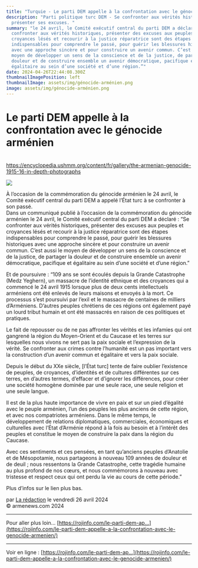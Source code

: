 ```yaml
---
title: "Turquie - Le parti DEM appelle à la confrontation avec le génocide arménien "
description: "Parti politique turc DEM - Se confronter aux vérités historiques,
  présenter ses excuses. "
summary: "le 24 avril, le Comité exécutif central du parti DEM a déclaré : “Se
  confronter aux vérités historiques, présenter des excuses aux peuples et
  croyances lésés et recourir à la justice réparatrice sont des étapes
  indispensables pour comprendre le passé, pour guérir les blessures historiques
  avec une approche sincère et pour construire un avenir commun. C’est aussi le
  moyen de développer un sens de la conscience et de la justice, de partager la
  douleur et de construire ensemble un avenir démocratique, pacifique et
  égalitaire au sein d’une société et d’une région.”"
date: 2024-04-26T22:44:08.300Z
thumbnailImagePosition: left
thumbnailImage: assets/img/génocide-arménien.png
image: assets/img/génocide-arménien.png
---
```

<!--StartFragment-->

# Le parti DEM appelle à la confrontation avec le génocide arménien

\
https://encyclopedia.ushmm.org/content/fr/gallery/the-armenian-genocide-1915-16-in-depth-photographs

![](https://www.armenews.com/IMG/arton115275.png)

À l’occasion de la commémoration du génocide arménien le 24 avril, le Comité exécutif central du parti DEM a appelé l’État turc à se confronter à son passé.\
Dans un communiqué publié à l’occasion de la commémoration du génocide arménien le 24 avril, le Comité exécutif central du parti DEM a déclaré : “Se confronter aux vérités historiques, présenter des excuses aux peuples et croyances lésés et recourir à la justice réparatrice sont des étapes indispensables pour comprendre le passé, pour guérir les blessures historiques avec une approche sincère et pour construire un avenir commun. C’est aussi le moyen de développer un sens de la conscience et de la justice, de partager la douleur et de construire ensemble un avenir démocratique, pacifique et égalitaire au sein d’une société et d’une région.”

Et de poursuivre : “109 ans se sont écoulés depuis la Grande Catastrophe (Medz Yeghern), un massacre de l’identité ethnique et des croyances qui a commencé le 24 avril 1915 lorsque plus de deux cents intellectuels arméniens ont été enlevés de leurs maisons et envoyés à la mort. Ce processus s’est poursuivi par l’exil et le massacre de centaines de milliers d’Arméniens. D’autres peuples chrétiens de ces régions ont également payé un lourd tribut humain et ont été massacrés en raison de ces politiques et pratiques.

Le fait de repousser ou de ne pas affronter les vérités et les infamies qui ont gangrené la région du Moyen-Orient et du Caucase et les terres sur lesquelles nous vivons ne sert pas la paix sociale et l’expression de la vérité. Se confronter aux crimes contre l’humanité est un pas important vers la construction d’un avenir commun et égalitaire et vers la paix sociale.

Depuis le début du XXe siècle, \[l’État turc] tente de faire oublier l’existence de peuples, de croyances, d’identités et de cultures différentes sur ces terres, en d’autres termes, d’effacer et d’ignorer les différences, pour créer une société homogène dominée par une seule race, une seule religion et une seule langue.

Il est de la plus haute importance de vivre en paix et sur un pied d’égalité avec le peuple arménien, l’un des peuples les plus anciens de cette région, et avec nos compatriotes arméniens. Dans le même temps, le développement de relations diplomatiques, commerciales, économiques et culturelles avec l’État d’Arménie répond à la fois au besoin et à l’intérêt des peuples et constitue le moyen de construire la paix dans la région du Caucase.

Avec ces sentiments et ces pensées, en tant qu’anciens peuples d’Anatolie et de Mésopotamie, nous partageons à nouveau 109 années de douleur et de deuil ; nous ressentons la Grande Catastrophe, cette tragédie humaine au plus profond de nos cœurs, et nous commémorons à nouveau avec tristesse et respect ceux qui ont perdu la vie au cours de cette période.”

Plus d’infos sur le lien plus bas.

par [La rédaction](https://www.armenews.com/spip.php?page=auteur&id_auteur=4) le vendredi 26 avril 2024\
© armenews.com 2024



- - -

Pour aller plus loin... [https://rojinfo.com/le-parti-dem-ap...](https://rojinfo.com/le-parti-dem-appelle-a-la-confrontation-avec-le-genocide-armenien/)

- - -

Voir en ligne : [https://rojinfo.com/le-parti-dem-ap...](https://rojinfo.com/le-parti-dem-appelle-a-la-confrontation-avec-le-genocide-armenien/)

<!--EndFragment-->